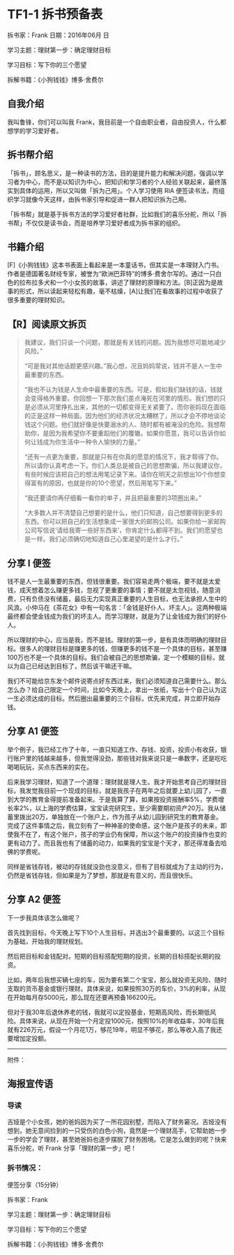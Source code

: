 # TF1-1 拆书预备表

拆书家：Frank  日期：2016年06月 日

学习主题：理财第一步：确定理财目标

学习目标：写下你的三个愿望

拆解书籍：《小狗钱钱》博多·舍费尔

## 自我介绍

我叫鲁锋，你们可以叫我 Frank，我目前是一个自由职业者，自由投资人，什么都想学的学习爱好者。

## 拆书帮介绍

「拆书」，顾名思义，是一种读书的方法，目的是提升能力和解决问题，强调以学习者为中心，而不是以知识为中心，把知识和学习者的个人经验关联起来，最终落实到具体的运用，所以又叫做「拆为己用」。个人学习使用 RIA 便签读书法，而组织学习就像今天这样，由拆书家引导和促进一群人把知识拆为己用。

「拆书帮」就是基于拆书方法的学习爱好者社群，比如我们的喜乐分舵，所以「拆书帮」不仅仅是读书会，而是培养学习爱好者成为拆书家的组织。

## 书籍介绍

[F]《小狗钱钱》这本书表面上看起来是一本童话书，但其实是一本理财入门书。作者是德国著名财经专家，被誉为“欧洲巴菲特”的博多·费舍尔写的。通过一只白色的拉布拉多犬和一个小女孩的故事，讲述了理财的原理和方法。[B]正因为是故事的形式，所以读起来轻松有趣，毫不枯燥，[A]让我们在看故事的过程中收获了很多重要的理财知识。

## 【R】阅读原文拆页

> 我建议，我们只谈一个问题，那就是有关钱的问题。因为我想尽可能地减少风险。”  
> 
> “可是我对其他话题更感兴趣。”我心想，况且妈妈常说，钱并不是人一生中最重要的东西。  
> 
> “我也不认为钱是人生命中最重要的东西。可是，假如我们缺钱的话，钱就会变得格外重要。你回想一下那次我们差点淹死在河里的情形。我们想的只是必须从河里挣扎出来，其他的一切都变得无关紧要了。而你爸妈现在面临的正是这样一种局面。因为他们的经济状况太糟糕了，所以才会不停地谈论钱这个问题。他们就好像是快要溺水的人、随时都有被淹没的危险。我想帮助你，是因为我希望你不要重蹈他们的覆辙。如果你愿意，我可以告诉你如何让钱成为你生活中一种令人愉快的力量。”  
> 
> “还有一点更为重要，那就是只有在你真的愿意的情况下，我才帮得了你。所以请你认真考虑一下。你们人类总是被自己的思想欺骗，所以我建议你，有些时候应该把自己的想法用笔记录下来。请你在明天之前想出10个你想变得富有的原因，也就是你的10个愿望，然后用笔写下来。”  
> 
> “我还要请你再仔细看一看你的单子，并且把最重要的3项圈出来。”  
> 
> “大多数人并不清楚自己想要的是什么，他们只知道，自己想要得到更多的东西。你可以把自己的生活想象成一家很大的邮购公司。如果你给一家邮购公司写信说‘请给我寄一些好东西来’，你肯定什么都得不到。我们的愿望也是一样。我们必须确切地知道自己心里渴望的是什么才行。”

## 分享 I 便签

钱不是人一生最重要的东西，但钱很重要。我们容易走两个极端，要不就是太爱钱，成天想着怎么赚更多钱，忽视了更重要的事情；要不就是太忽视钱，随意消费，只有负债没有储蓄，最后无力实现真正重要的人生目标，也无法承担人生中的风浪。小仲马在《茶花女》中有一句名言：「金钱是好仆人、坏主人」。这两种极端最终都会使金钱成为我们的坏主人。而学习理财，就是为了让金钱成为我们的好仆人。

所以理财的中心，应当是我，而不是钱。理财的第一步，是有具体而明确的理财目标。很多人的理财目标是赚更多的钱，但赚更多的钱不是一个具体的目标，甚至赚100万也不是一个具体的目标。我们会被自己的思想欺骗，定一个模糊的目标，就以为自己已经达到目标了，然后该干嘛还干嘛。

我们不可能给京东发个邮件说寄点好东西过来，我们必须知道自己需要什么。那么怎么办？给自己限定一个时间，比如今天晚上，拿出一张纸，写出十个自己认为这一生必须达成的目标。然后圈出最重要的三个目标，优先来完成，并立即开始存钱。

## 分享 A1 便签

举个例子，我已经工作了十年，一直只知道工作、存钱、投资，投资小有收获，银行账户里的钱越来越多，但我觉得没劲，那些钱对我来说只是一串数字，还是吃吃喝喝玩玩，买点东西来的实在。

后来我学习理财，知道了一个道理：理财就是理人生。我才开始思考自己的理财目标，我发觉我目前一个现成的目标，就是我孩子在两年之后就要上幼儿园了，一直到大学的教育金得提前准备起来。于是我算了算，如果按投资报酬率5%，学费增长率2%，以上海的学费估算，宝宝读完研究生，至少需要期初资产20万。我从储蓄里拨出20万，单独放在一个账户上，作为孩子从幼儿园到研究生的教育基金。完成了这件事情之后，我立刻有了一种神圣的使命感，这个账户是孩子的未来，即使我不在了，有这个账户，孩子的学业仍有保障，所以这个账户的投资操作也变的更有动力了。而且我也有了储蓄的动力，如果我的宝宝是个天才，那还得准备去哈佛的学费呢。

同样是省钱存钱，被动的存钱就没劲也没意义，但有了目标就成为了主动的行为，仍然是省钱存钱，但如果是为了梦想，那就是有意义的，而且很快乐。

## 分享 A2 便签

下一步我具体该怎么做呢？

首先找到目标，今天晚上写下10个人生目标，并选出3个最重要的。以这三个目标为基础，开始我的理财规划。

然后把目标和金钱配对。短期的目标搭配短期的投资，长期的目标搭配长期的投资。

比如，两年后我想买辆七座的车，因为要有第二个宝宝，那么就投资无风险、随时支取的货币基金或银行理财。具体来说，如果按照30万的车价，3%的利率，从现在开始每月存5000元，那么现在还要再预备166200元。

但对于我30年后退休养老的钱，我就可以定投基金，短期高风险，而长期低风险。具体来说，从现在开始一个月定投1000元，按照10%的年收益率，30年后我就有226万元，假设一个月花1万，够花19年，明显不够花，那么等收入高了我还要增加定投额。

---

附件：

## 海报宣传语

### 导读

吉娅是个小女孩，她的爸妈因为买了一所花园别墅，而陷入了财务窘况。吉娅没有想到，她无意间捡到的一只受伤的白色小狗，竟然是一个理财高手，它帮助她一步一步的学会了理财，甚至她爸妈也逐步摆脱了财务困境。它是怎么做到的呢？快来喜乐分舵，听 Frank 分享「理财的第一步」吧！

### 拆书情况：

便签分享（15分钟）

拆书家：Frank

学习主题：理财第一步：确定理财目标

学习目标：写下你的三个愿望

拆解书籍：《小狗钱钱》博多·舍费尔